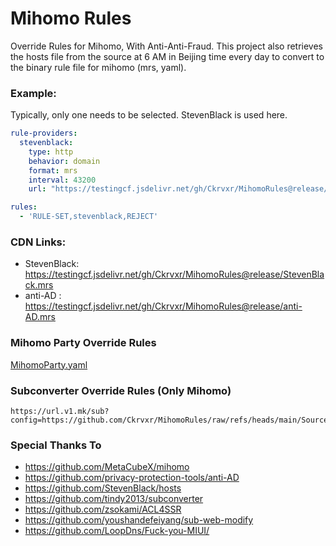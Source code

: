 # Mihomo Rules
Override Rules for Mihomo, With Anti-Anti-Fraud.
This project also retrieves the hosts file from the source at 6 AM in Beijing time every day to convert to the binary rule file for mihomo (mrs, yaml).

### Example:

Typically, only one needs to be selected. StevenBlack is used here.

```yaml
rule-providers:
  stevenblack:
    type: http
    behavior: domain
    format: mrs
    interval: 43200
    url: "https://testingcf.jsdelivr.net/gh/Ckrvxr/MihomoRules@release/StevenBlack.mrs"
```

```yaml
rules:
  - 'RULE-SET,stevenblack,REJECT'
```

### CDN Links:

* StevenBlack:  https://testingcf.jsdelivr.net/gh/Ckrvxr/MihomoRules@release/StevenBlack.mrs
* anti-AD :  https://testingcf.jsdelivr.net/gh/Ckrvxr/MihomoRules@release/anti-AD.mrs

### Mihomo Party Override Rules

[MihomoParty.yaml](https://github.com/Ckrvxr/MihomoRules/blob/main/Source/Override/MihomoParty.yaml)

### Subconverter Override Rules (Only Mihomo)

```
https://url.v1.mk/sub?config=https://github.com/Ckrvxr/MihomoRules/raw/refs/heads/main/Source/Override/Subconverter.yaml&target=clash&udp=true&url=YOURURL
```

### Special Thanks To

- https://github.com/MetaCubeX/mihomo
- https://github.com/privacy-protection-tools/anti-AD
- https://github.com/StevenBlack/hosts
- https://github.com/tindy2013/subconverter
- https://github.com/zsokami/ACL4SSR
- https://github.com/youshandefeiyang/sub-web-modify
- https://github.com/LoopDns/Fuck-you-MIUI/

